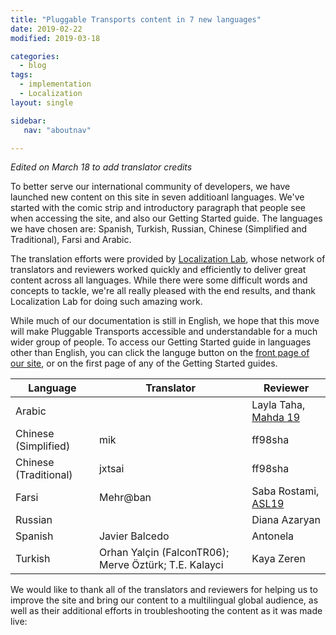 ```yaml
---
title: "Pluggable Transports content in 7 new languages"
date: 2019-02-22
modified: 2019-03-18

categories:
  - blog
tags:
  - implementation
  - Localization
layout: single

sidebar:
   nav: "aboutnav"

---
```

*Edited on March 18 to add translator credits*

To better serve our international community of developers, we have launched new content on this site in seven additioanl languages. We've started with the comic strip and introductory paragraph that people see when accessing the site, and also our Getting Started guide. The languages we have chosen are: Spanish, Turkish, Russian, Chinese (Simplified and Traditional), Farsi and Arabic.

The translation efforts were provided by <a href="https://www.localizationlab.org/">Localization Lab</a>, whose network of translators and reviewers worked quickly and efficiently to deliver great content across all languages. While there were some difficult words and concepts to tackle, we're all really pleased with the end results, and thank Localization Lab for doing such amazing work.

While much of our documentation is still in English, we hope that this move will make Pluggable Transports accessible and understandable for a much wider group of people. To access our Getting Started guide in languages other than English, you can click the languge button on the <a href="/">front page of our site</a>, or on the first page of any of the Getting Started guides. 

|**Language**|**Translator**|**Reviewer**|
|-----|-----|-----|
|Arabic| |Layla Taha, [Mahda 19](https://asl19.org/ar/)|
|Chinese \(Simplified\)|mik|ff98sha|
|Chinese \(Traditional\)|jxtsai|ff98sha|
|Farsi|Mehr@ban|Saba Rostami, [ASL19](https://asl19.org)|
|Russian| |Diana Azaryan|
|Spanish|Javier Balcedo|Antonela|
|Turkish|Orhan Yalçin \(FalconTR06\); Merve Öztürk; T.E. Kalayci|Kaya Zeren|

We would like to thank all of the translators and reviewers for helping us to improve the site and bring our content to a multilingual global audience, as well as their additional efforts in troubleshooting the content as it was made live:

